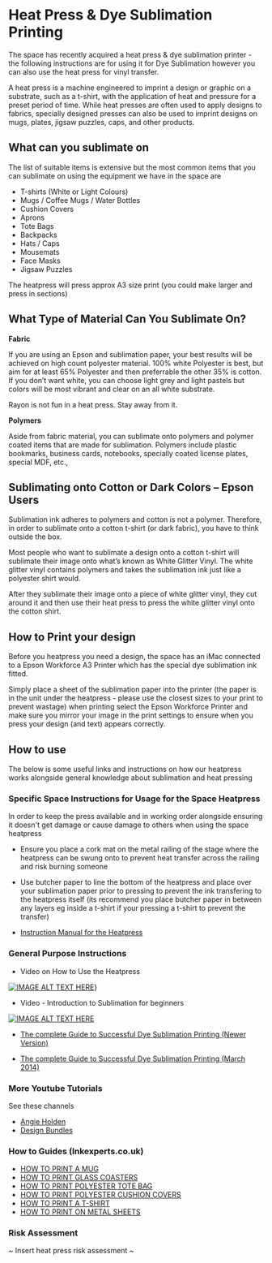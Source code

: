 
# Heat Press & Dye Sublimation Printing 

The space has recently acquired a heat press & dye sublimation printer - the following instructions are for using it for Dye Sublimation however you can also use the heat press for vinyl transfer. 

A heat press is a machine engineered to imprint a design or graphic on a substrate, such as a t-shirt, with the application of heat and pressure for a preset period of time. While heat presses are often used to apply designs to fabrics, specially designed presses can also be used to imprint designs on mugs, plates, jigsaw puzzles, caps, and other products.
 
## What can you sublimate on

The list of suitable items is extensive but the most common items that you can sublimate on using the equipment we have in the space are 

 - T-shirts (White or Light Colours) 
 - Mugs / Coffee Mugs / Water Bottles 
 - Cushion Covers
 - Aprons
 - Tote Bags 
 - Backpacks 
 - Hats / Caps 
 - Mousemats 
 - Face Masks
 - Jigsaw Puzzles 

The heatpress will press approx A3 size print (you could make larger and press in sections) 



## What Type of Material Can You Sublimate On?

**Fabric**

If you are using an Epson and sublimation paper, your best results will be achieved on high count polyester material. 100% white Polyester is best, but aim for at least 65% Polyester and then preferrable the other 35% is cotton. If you don’t want white, you can choose light grey and light pastels but colors will be most vibrant and clear on an all white substrate.

Rayon is not fun in a heat press. Stay away from it.

**Polymers**

Aside from fabric material, you can sublimate onto polymers and polymer coated items that are made for sublimation. Polymers include plastic bookmarks, business cards, notebooks, specially coated license plates, special MDF, etc.,

## Sublimating onto Cotton or Dark Colors – Epson Users

Sublimation ink adheres to polymers and cotton is not a polymer. Therefore, in order to sublimate onto a cotton t-shirt (or dark fabric), you have to think outside the box.

Most people who want to sublimate a design onto a cotton t-shirt will sublimate their image onto what’s known as White Glitter Vinyl. The white glitter vinyl contains polymers and takes the sublimation ink just like a polyester shirt would.

After they sublimate their image onto a piece of white glitter vinyl, they cut around it and then use their heat press to press the white glitter vinyl onto the cotton shirt.

## How to Print your design

Before you heatpress you need a design, the space has an iMac connected to a Epson Workforce A3 Printer which has the special dye sublimation ink fitted. 

Simply place a sheet of the sublimation paper into the printer (the paper is in the unit under the heatpress - please use the closest sizes to your print to prevent wastage) when printing select the Epson Workforce Printer and make sure you mirror your image in the print settings to ensure when you press your design (and text) appears correctly. 

## How to use 

The below is some useful links and instructions on how our heatpress works alongside general knowledge about sublimation and heat pressing 

### Specific Space Instructions for Usage for the Space Heatpress
In order to keep the press available and in working order alongside ensuring it doesn't get damage or cause damage to others when using the space heatpress 

 - Ensure you place a cork mat on the metal railing of the stage where the heatpress can be swung onto to prevent heat transfer across the railing and risk burning someone 
  
 - Use butcher paper to line the bottom of the heatpress and place over your sublimation paper prior to pressing to prevent the ink transfering to the heatpress itself (its recommend you place butcher paper in between any layers eg inside a t-shirt if your pressing a t-shirt to prevent the transfer)
 
 - [Instruction Manual for the Heatpress](https://github.com/HACManchester/documentation/blob/master/docs/instruction_manuals/yf10-1215_multifunction_heat_press_machine.pdf)
 
 ### General Purpose Instructions 
 
 - Video on How to Use the Heatpress
 
 [![IMAGE ALT TEXT HERE](https://img.youtube.com/vi/XVs_6HqCmsY/0.jpg)](https://www.youtube.com/watch?v=XVs_6HqCmsY)}
 
 -  Video - Introduction to Sublimation for beginners
 
 [![IMAGE ALT TEXT HERE](https://img.youtube.com/vi/Ns7macGAKwQ/0.jpg)](https://www.youtube.com/watch?v=Ns7macGAKwQ)
 
  - [The complete Guide to Successful Dye Sublimation Printing (Newer Version)](https://www.myenmart.com/Dye_Sublimation_Guide.pdf) 
 
 - [The complete Guide to Successful Dye Sublimation Printing (March 2014)](http://unisubproductsupport.weebly.com/uploads/3/7/5/4/37542039/sawgrass_sublimation_guide_-_march_2014.pdf) 

### More Youtube Tutorials 

See these channels 

 - [Angie Holden ](https://www.youtube.com/channel/UCCaxKlZATn7e_WbwB_h80hQ)
 -  [Design Bundles](https://www.youtube.com/channel/UCC-RMEXNNbgWUZJohvTjNBg)

### How to Guides (Inkexperts.co.uk) 

-   [HOW TO PRINT A MUG](https://www.inkexperts.co.uk/how-to-print-a-mug/)
-   [HOW TO PRINT GLASS COASTERS](https://www.inkexperts.co.uk/how-to-print-glass-coasters/)
-   [HOW TO PRINT POLYESTER TOTE BAG](https://www.inkexperts.co.uk/how-to-print-polyester-tote-bag/)
-   [HOW TO PRINT POLYESTER CUSHION COVERS](https://www.inkexperts.co.uk/how-to-print-polyester-cushion-covers/)
-   [HOW TO PRINT A T-SHIRT](https://www.inkexperts.co.uk/how-to-print-a-t-shirt/)
-   [HOW TO PRINT ON METAL SHEETS](https://www.inkexperts.co.uk/how-to-print-on-metal-sheets/)
### Risk Assessment

~ Insert heat press risk assessment ~
